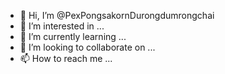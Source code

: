 - 👋 Hi, I’m @PexPongsakornDurongdumrongchai
- 👀 I’m interested in ...
- 🌱 I’m currently learning ...
- 💞️ I’m looking to collaborate on ...
- 📫 How to reach me ...

<!---
PexPongsakornDurongdumrongchai/PexPongsakornDurongdumrongchai is a ✨ special ✨ repository because its `README.md` (this file) appears on your GitHub profile.
You can click the Preview link to take a look at your changes.
--->
